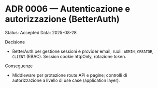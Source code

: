 # ADR 0006 — Autenticazione e autorizzazione (BetterAuth)

Status: Accepted
Data: 2025-08-28

Decisione
- BetterAuth per gestione sessioni e provider email; ruoli: `ADMIN`, `CREATOR`, `CLIENT` (RBAC). Session cookie httpOnly, rotazione token.

Conseguenze
- Middleware per protezione route API e pagine; controlli di autorizzazione a livello di use case (application layer).
